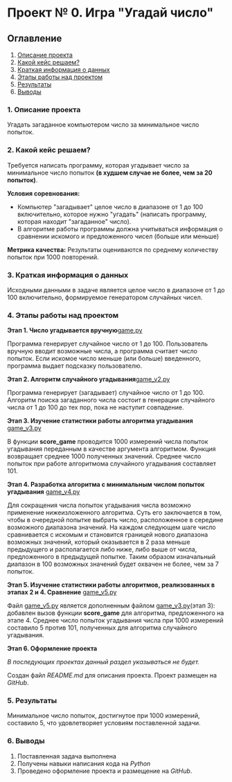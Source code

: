 # Проект № 0. Игра "Угадай число"

## Оглавление
1. [Описание проекта](https://github.com/alexlapshov89/ALapshov_coding/blob/main/project_0/README.md#1-описание-проекта)
2. [Какой кейс решаем?](https://github.com/alexlapshov89/ALapshov_coding/blob/main/project_0/README.md#2-какой-кейс-решаем)
3. [Краткая информация о данных](https://github.com/alexlapshov89/ALapshov_coding/blob/main/project_0/README.md#3-краткая-информация-о-данных)
4. [Этапы работы над проектом](https://github.com/alexlapshov89/ALapshov_coding/blob/main/project_0/README.md#4-этапы-работы-над-проектом)
5. [Результаты](https://github.com/alexlapshov89/ALapshov_coding/blob/main/project_0/README.md#5-результаты)
6. [Выводы](https://github.com/alexlapshov89/ALapshov_coding/blob/main/project_0/README.md#6-выводы)

### **1. Описание проекта**
Угадать загаданное компьютером число за минимальное число попыток.

### **2. Какой кейс решаем?**
Требуется написать программу, которая угадывает число за минимальное число попыток **(в худшем случае не более, чем за 20 попыток)**.

**Условия соревнования:**
- Компьютер "загадывает" целое число в диапазоне от 1 до 100 включительно, которое нужно "угадать" (написать программу, которая находит "загаданное" число).
- В алгоритме работы программы должна учитываться информация о сравнении искомого и предложенного чисел (больше или меньше)

**Метрика качества:**
Результаты оцениваются по среднему количеству попыток при 1000 повторений.

### **3. Краткая информация о данных**
Исходными данными в задаче является целое число в диапазоне от 1 до 100 включительно, формируемое генератором случайных чисел.

### **4. Этапы работы над проектом**
**Этап 1. Число угадывается вручную**[game.py](https://github.com/alexlapshov89/ALapshov_coding/blob/main/project_0/game.py)

Программа генерирует случайное число от 1 до 100. Пользователь вручную вводит возможные числа, а программа считает число попыток. Если искомое число меньше (или больше) введенного, программа выдает подсказку пользователю.

**Этап 2. Алгоритм случайного угадывания**[game_v2.py](https://github.com/alexlapshov89/ALapshov_coding/blob/main/project_0/game_v2.py)

Программа генерирует (загадывает) случайное число от 1 до 100. Алгоритм поиска загаданного числа состоит в генерации случайного числа от 1 до 100 до тех пор, пока не наступит совпадение.

**Этап 3. Изучение статистики работы алгоритма угадывания** [game_v3.py](https://github.com/alexlapshov89/ALapshov_coding/blob/main/project_0/game_v3.py)

В функции **score_game** проводится 1000 измерений числа попыток угадывания переданным в качестве аргумента алгоритмом. Функция возвращает среднее 1000 полученных значений. Среднее число попыток при работе алгоритмома случайного угадывания составляет 101.

**Этап 4. Разработка алгоритма с минимальным числом попыток угадывания** [game_v4.py](https://github.com/alexlapshov89/ALapshov_coding/blob/main/project_0/game_v4.py)

Для сокращения числа попыток угадывания числа возможно применение нижеизложенного алгоритма. Суть его заключается в том, чтобы в очередной попытке выбрать число, расположенное в середине возможного диапазона значений. На каждом следующем шаге число сравнивается с искомым и становится границей нового диапазона возможных значений, который оказывается в 2 раза меньше предыдущего и располагается либо ниже, либо выше от числа, предложенного в предыдущей попытке. Таким образом изначальный диапазон в 100 возможных значений будет охвачен не более, чем за 7 попыток.

**Этап 5. Изучение статистики работы алгоритмов, реализованных в этапах 2 и 4. Сравнение** [game_v5.py](https://github.com/alexlapshov89/ALapshov_coding/blob/main/project_0/game_v5.py)

Файл [game_v5.py](https://github.com/alexlapshov89/ALapshov_coding/blob/main/project_0/game_v5.py) является дополненным файлом [game_v3.py](https://github.com/alexlapshov89/ALapshov_coding/blob/main/project_0/game_v3.py)(этап 3): добавлен вызов функции **score_game** для алгоритма, предложенного на этапе 4. Среднее число попыток угадывания числа при 1000 измерений составило 5 против 101, полученных для алгоритма случайного угадывания.

**Этап 6. Оформление проекта**

*В последующих проектах данный раздел указываться не будет.*

Создан файл *README.md* для описания проекта. Проект размещен на *GitHub*. 

### **5. Результаты**

Минимальное число попыток, достигнутое при 1000 измерений, составило 5, что удовлетворяет условиям поставленной задачи.

### **6. Выводы**

1. Поставленная задача выполнена
2. Получены навыки написания кода на *Python*
3. Проведено оформление проекта и размещение на *GitHub*.
